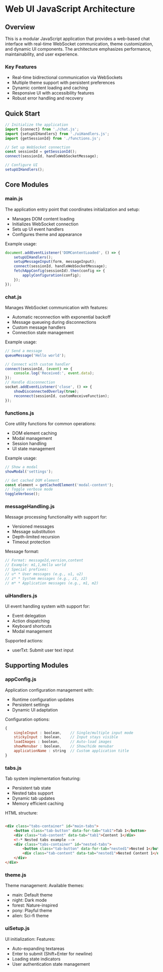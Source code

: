 # Web UI JavaScript Architecture

## Overview

This is a modular JavaScript application that provides a web-based chat interface with real-time WebSocket communication, theme customization, and dynamic UI
components. The architecture emphasizes performance, maintainability, and user experience.

### Key Features

* Real-time bidirectional communication via WebSockets
* Multiple theme support with persistent preferences
* Dynamic content loading and caching
* Responsive UI with accessibility features
* Robust error handling and recovery

## Quick Start

```javascript
// Initialize the application
import {connect} from './chat.js';
import {setupUIHandlers} from './uiHandlers.js';
import {getSessionId} from './functions.js';

// Set up WebSocket connection
const sessionId = getSessionId();
connect(sessionId, handleWebSocketMessage);

// Configure UI
setupUIHandlers();
```

## Core Modules

### main.js

The application entry point that coordinates initialization and setup:

* Manages DOM content loading
* Initializes WebSocket connection
* Sets up UI event handlers
* Configures theme and appearance

Example usage:

```javascript
document.addEventListener('DOMContentLoaded', () => {
    setupUIHandlers();
    setupMessageInput(form, messageInput);
    connect(sessionId, handleWebSocketMessage);
    fetchAppConfig(sessionId).then(config => {
        applyConfiguration(config);
    });
});
```

### chat.js

Manages WebSocket communication with features:

* Automatic reconnection with exponential backoff
* Message queueing during disconnections
* Custom message handlers
* Connection state management

Example usage:

```javascript
// Send a message
queueMessage('Hello world');

// Connect with custom handler
connect(sessionId, (event) => {
    console.log('Received:', event.data);
});
// Handle disconnection
socket.addEventListener('close', () => {
    showDisconnectedOverlay(true);
    reconnect(sessionId, customReceiveFunction);
});
```

### functions.js

Core utility functions for common operations:

* DOM element caching
* Modal management
* Session handling
* UI state management

Example usage:

```javascript
// Show a modal
showModal('settings');

// Get cached DOM element
const element = getCachedElement('modal-content');
// Toggle verbose mode
toggleVerbose();
```

### messageHandling.js

Message processing functionality with support for:

* Versioned messages
* Message substitution
* Depth-limited recursion
* Timeout protection

Message format:

```javascript
// Format: messageId,version,content
// Example: m1,1,Hello world
// Special prefixes:
// u* * User messages (e.g., u1, u2)
// z* * System messages (e.g., z1, z2)
// m* * Application messages (e.g., m1, m2)
```

### uiHandlers.js

UI event handling system with support for:

* Event delegation
* Action dispatching
* Keyboard shortcuts
* Modal management

Supported actions:

* userTxt: Submit user text input

## Supporting Modules

### appConfig.js

Application configuration management with:

* Runtime configuration updates
* Persistent settings
* Dynamic UI adaptation

Configuration options:

```javascript
{
    singleInput : boolean,    // Single/multiple input mode
    stickyInput : boolean,    // Input stays visible
    loadImages : boolean,     // Auto-load images
    showMenubar : boolean,    // Show/hide menubar
    applicationName : string  // Custom application title
}
```

### tabs.js

Tab system implementation featuring:

* Persistent tab state
* Nested tabs support
* Dynamic tab updates
* Memory efficient caching

HTML structure:

```html

<div class="tabs-container" id="main-tabs">
    <button class="tab-button" data-for-tab="tab1">Tab 1</button>
    <div class="tab-content" data-tab="tab1">Content 1</div>
    <!-* Nested tabs example -->
    <div class="tabs-container" id="nested-tabs">
        <button class="tab-button" data-for-tab="nested1">Nested 1</button>
        <div class="tab-content" data-tab="nested1">Nested Content 1</div>
    </div>
</div>
```

### theme.js

Theme management:
Available themes:

* main: Default theme
* night: Dark mode
* forest: Nature-inspired
* pony: Playful theme
* alien: Sci-fi theme

### uiSetup.js

UI initialization:
Features:

* Auto-expanding textareas
* Enter to submit (Shift+Enter for newline)
* Loading state indicators
* User authentication state management
